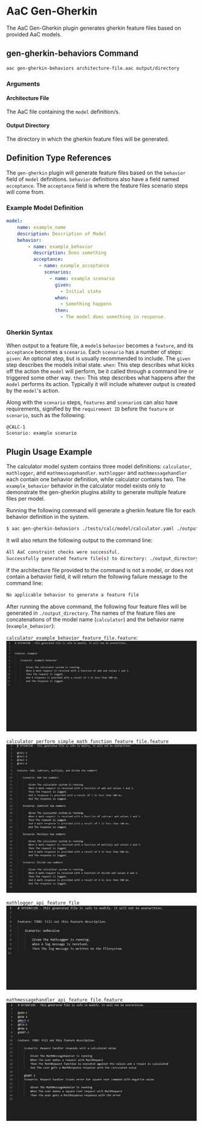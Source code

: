 # AaC Gen-Gherkin

The AaC Gen-Gherkin plugin generates gherkin feature files based on provided AaC models.

## gen-gherkin-behaviors Command

```bash
aac gen-gherkin-behaviors architecture-file.aac output/directory
```

### Arguments

#### Architecture File
The AaC file containing the `model` definition/s.

#### Output Directory
The directory in which the gherkin feature files will be generated.

## Definition Type References
The `gen-gherkin` plugin will generate feature files based on the `behavior` field of `model` definitions.
`behavior` definitions also have a field named `acceptance`.  The  `acceptance` field is where the feature files scenario steps will come from.

### Example Model Definition

```yaml
model:
    name: example_name
    description: Description of Model
    behavior:
        - name: example_behavior
          description: Does something
          acceptance:
            - name: example_acceptance
              scenarios:
                - name: example scenario
                  given:
                    - Initial state
                  when:
                    - Something happens
                  then:
                    - The model does something in response.
```

### Gherkin Syntax
When output to a feature file, a `model`s `behavior` becomes a `feature`, and its `acceptance` becomes a `scenario`.
Each `scenario` has a number of steps:
`given`: An optional step, but is usually recommended to include.  The `given` step describes the models initial state.
`when`: This step describes what kicks off the action the `model` will perform, be it called through a command line or triggered some other way.
`then`: This step describes what happens after the `model` performs its action.  Typically it will include whatever output is created by the `model`'s action.

Along with the `scenario` steps, `features` and `scenario`s can also have requirements, signified by the `requirement ID` before the `feature` or `scenario`, such as the following:
```
@CALC-1
Scenario: example scenario
```

## Plugin Usage Example
The calculator model system contains three model definitions: `calculator`, `mathlogger`, and `mathmessagehandler`.
`mathlogger` and `mathmessagehandler` each contain one behavior definition, while calculator contains two.
The `example_behavior` behavior in the calculator model exists only to demonstrate the gen-gherkin plugins ability to generate multiple feature files per model.

Running the following command will generate a gherkin feature file for each behavior definition in the system.

```bash
$ aac gen-gherkin-behaviors ./tests/calc/model/calculator.yaml ./output_directory
```
It will also return the following output to the command line:

```bash
All AaC constraint checks were successful.
Successfully generated feature file(s) to directory: ./output_directory
```
If the architecture file provided to the command is not a model, or does not contain a behavior field, it will return the following failure message to the command line:

```bash
No applicable behavior to generate a feature file
```

After running the above command, the following four feature files will be generated in `./output_directory`.  The names of the feature files are concatenations of the model name (`calculator`) and the behavior name (`example_behavior`):

`calculator_example_behavior_feature_file.feature`:
![Calculator Example Behavior](../images/calculator_example_behavior_feature_file.png)

`calculator_perform_simple_math_function_feature_file.feature`
![Calculator Perform Simple Math Function](../images/calculator_perform_simple_math_functions_feature_file.png)

`mathlogger_api_feature_file`
![Math Logger API](../images/mathlogger_api_feature_file.png)

`mathmessagehandler_api_feature_file.feature`
![Math Message Handler API](../images/mathmessagehandler_api_feature_file.PNG)
